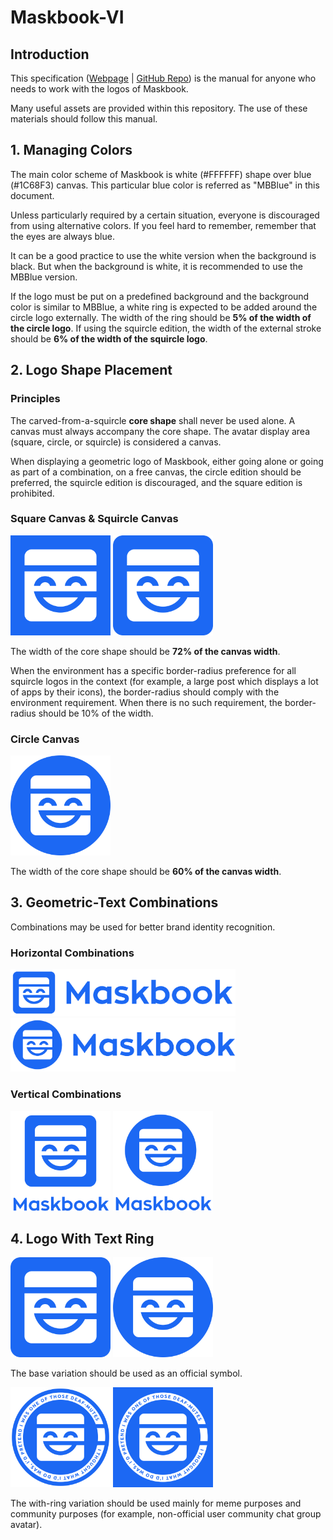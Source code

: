 # Maskbook-VI

## Introduction

This specification ([Webpage](https://dimensiondev.github.io/Maskbook-VI/) \| [GitHub Repo](https://github.com/DimensionDev/Maskbook-VI)) is the manual for anyone who needs to work with the logos of Maskbook.

Many useful assets are provided within this repository. The use of these materials should follow this manual.

## 1. Managing Colors

The main color scheme of Maskbook is white (#FFFFFF) shape over blue (#1C68F3) canvas. This particular blue color is referred as "MBBlue" in this document.

Unless particularly required by a certain situation, everyone is discouraged from using alternative colors. If you feel hard to remember, remember that the eyes are always blue.

It can be a good practice to use the white version when the background is black. But when the background is white, it is recommended to use the MBBlue version.

If the logo must be put on a predefined background and the background color is similar to MBBlue, a white ring is expected to be added around the circle logo externally. The width of the ring should be **5% of the width of the circle logo**. If using the squircle edition, the width of the external stroke should be **6% of the width of the squircle logo**.

## 2. Logo Shape Placement

### Principles

The carved-from-a-squircle **core shape** shall never be used alone. A canvas must always accompany the core shape. The avatar display area (square, circle, or squircle) is considered a canvas.

When displaying a geometric logo of Maskbook, either going alone or going as part of a combination, on a free canvas, the circle edition should be preferred, the squircle edition is discouraged, and the square edition is prohibited.

### Square Canvas & Squircle Canvas

<img src="./assets/Logo/MB--Logo--Geo--SquareCanvas--Blue.png" width="160">
<img src="./assets/Logo/MB--Logo--Geo--ForceSquircle--Blue.svg" width="160">

The width of the core shape should be **72% of the canvas width**.

When the environment has a specific border-radius preference for all squircle logos in the context (for example, a large post which displays a lot of apps by their icons), the border-radius should comply with the environment requirement. When there is no such requirement, the border-radius should be 10% of the width.

### Circle Canvas

<img src="./assets/Logo/MB--Logo--Geo--ForceCircle--Blue.svg" width="160">

The width of the core shape should be **60% of the canvas width**.

## 3. Geometric-Text Combinations

Combinations may be used for better brand identity recognition.

### Horizontal Combinations

<img src="./assets/Logo/MB--Logo--CombH-Squircle--Blue.png" width="360">

<img src="./assets/Logo/MB--Logo--CombH-Circle--Blue.png" width="360">

### Vertical Combinations

<img src="./assets/Logo/MB--Logo--CombV-Squircle--Blue.png" width="160">
<img src="./assets/Logo/MB--Logo--CombV-Circle--Blue.png" width="160">

## 4. Logo With Text Ring

<img src="./assets/Logo/MB--Logo--Geo--ForceSquircle--Blue.svg" width="160">
<img src="./assets/Logo/MB--Logo--Geo--ForceCircle--Blue.svg" width="160">

The base variation should be used as an official symbol.

<img src="./assets/Logo/MB--Logo--Ring--ForceCircle.png" width="160">
<img src="./assets/Logo/MB--Logo--Ring--SquareCanvas.png" width="160">

The with-ring variation should be used mainly for meme purposes and community purposes (for example, non-official user community chat group avatar).
